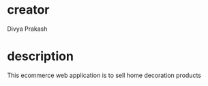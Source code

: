 # creator
Divya Prakash

# description
This ecommerce web application is to sell home decoration products 
